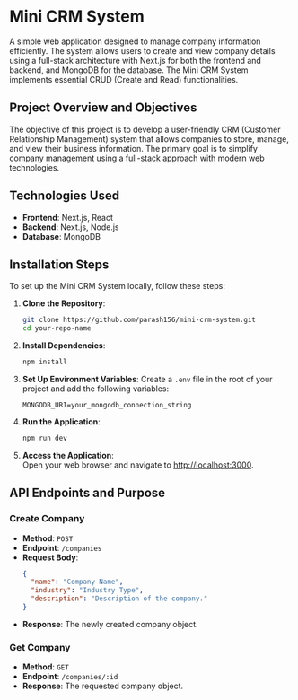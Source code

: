 
# Mini CRM System

A simple web application designed to manage company information efficiently. The system allows users to create and view company details using a full-stack architecture with Next.js for both the frontend and backend, and MongoDB for the database. The Mini CRM System implements essential CRUD (Create and Read) functionalities.

## Project Overview and Objectives

The objective of this project is to develop a user-friendly CRM (Customer Relationship Management) system that allows companies to store, manage, and view their business information. The primary goal is to simplify company management using a full-stack approach with modern web technologies.

## Technologies Used

- **Frontend**: Next.js, React
- **Backend**: Next.js, Node.js
- **Database**: MongoDB

## Installation Steps

To set up the Mini CRM System locally, follow these steps:

1. **Clone the Repository**:
   ```bash
   git clone https://github.com/parash156/mini-crm-system.git
   cd your-repo-name
   ```

2. **Install Dependencies**:
   ```bash
   npm install
   ```

3. **Set Up Environment Variables**:
   Create a `.env` file in the root of your project and add the following variables:
   ```plaintext
   MONGODB_URI=your_mongodb_connection_string
   ```

4. **Run the Application**:
   ```bash
   npm run dev
   ```

5. **Access the Application**:  
   Open your web browser and navigate to [http://localhost:3000](http://localhost:3000).

## API Endpoints and Purpose

### Create Company

- **Method**: `POST`
- **Endpoint**: `/companies`
- **Request Body**:
  ```json
  {
    "name": "Company Name",
    "industry": "Industry Type",
    "description": "Description of the company."
  }
  ```
- **Response**: The newly created company object.

### Get Company

- **Method**: `GET`
- **Endpoint**: `/companies/:id`
- **Response**: The requested company object.

